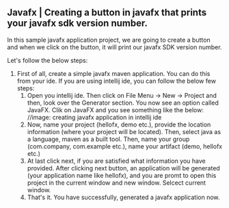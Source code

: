 ## Javafx | Creating a button in javafx that prints your javafx sdk version number.

In this sample javafx application project, we are going to create a button and when we click on the button, it will print our javafx SDK version number. 

Let's follow the below steps: 

1. First of all, create a simple javafx maven application. You can do this from your ide. If you are using intellij ide, you can follow the below few steps: 
    1. Open you intellij ide. Then click on File Menu -> New -> Project and then, look over the Generator section. You now see an option called JavaFX. Clik on JavaFX and you see something like the below: 
    //image: creating javafx application in intellij ide
    2. Now, name your project (hellofx, demo etc.), provide the location information (where your project will be located). Then, select java as a language, maven as a built tool. Then, name your group (com.company, com.example etc.), name your artifact (demo, hellofx etc.) 
    3. At last click next, if you are satisfied what information you have provided. After clicking next button, an application will be generated (your application name like hellofx), and you are promt to open this project in the current window and new window. Selcect current window.
    4. That's it. You have successfully, generated a javafx application now.